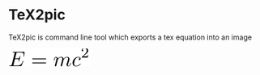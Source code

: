 TeX2pic
=======

TeX2pic is command line tool which exports a tex equation into an image

![einstein](https://github.com/JeroenMulkers/tex2pic/blob/master/examples/einstein.png)

